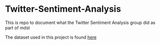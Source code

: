 # Twitter-Sentiment-Analysis

This is repo to document what the Twitter Sentiment Analysis group did as part of mdst

The dataset used in this project is found [here](https://www.kaggle.com/datasets/kazanova/sentiment140)
